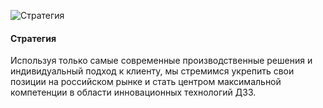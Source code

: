 ![Стратегия](assets/img/company-strategy.png)

#### Стратегия

Используя только самые современные производственные решения и индивидуальный подход к клиенту,
мы стремимся укрепить свои позиции на российском рынке и стать центром максимальной компетенции
в области инновационных технологий ДЗЗ.